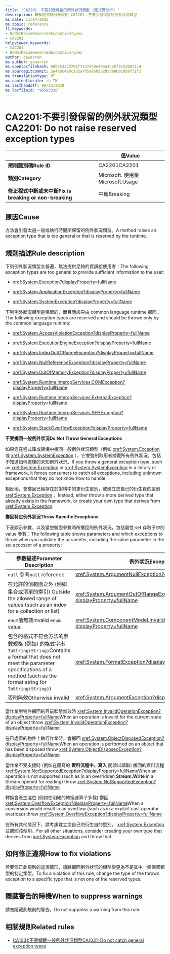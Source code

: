 ```yaml
---
title: 'CA2201：不要引發保留的例外狀況類型 (程式碼分析) '
description: 瞭解程式碼分析規則 CA2201：不要引發保留的例外狀況類型
ms.date: 11/04/2016
ms.topic: reference
f1_keywords:
- DoNotRaiseReservedExceptionTypes
- CA2201
helpviewer_keywords:
- CA2201
- DoNotRaiseReservedExceptionTypes
author: gewarren
ms.author: gewarren
ms.openlocfilehash: 8d9353a3d701f7137544e494a4cc0f815d807114
ms.sourcegitcommit: 2e4adc490c1d2a705a0592b295d606b10b9f51f1
ms.translationtype: MT
ms.contentlocale: zh-TW
ms.lasthandoff: 09/25/2020
ms.locfileid: "96585328"
---
```

# <a name="ca2201-do-not-raise-reserved-exception-types"></a><span data-ttu-id="7ec5d-103">CA2201:不要引發保留的例外狀況類型</span><span class="sxs-lookup"><span data-stu-id="7ec5d-103">CA2201: Do not raise reserved exception types</span></span>

| | <span data-ttu-id="7ec5d-104">值</span><span class="sxs-lookup"><span data-stu-id="7ec5d-104">Value</span></span> |
|-|-|
| <span data-ttu-id="7ec5d-105">**規則識別碼**</span><span class="sxs-lookup"><span data-stu-id="7ec5d-105">**Rule ID**</span></span> |<span data-ttu-id="7ec5d-106">CA2201</span><span class="sxs-lookup"><span data-stu-id="7ec5d-106">CA2201</span></span>|
| <span data-ttu-id="7ec5d-107">**類別**</span><span class="sxs-lookup"><span data-stu-id="7ec5d-107">**Category**</span></span> |<span data-ttu-id="7ec5d-108">Microsoft. 使用量</span><span class="sxs-lookup"><span data-stu-id="7ec5d-108">Microsoft.Usage</span></span>|
| <span data-ttu-id="7ec5d-109">**修正程式中斷或未中斷**</span><span class="sxs-lookup"><span data-stu-id="7ec5d-109">**Fix is breaking or non-breaking**</span></span> |<span data-ttu-id="7ec5d-110">中斷</span><span class="sxs-lookup"><span data-stu-id="7ec5d-110">Breaking</span></span>|

## <a name="cause"></a><span data-ttu-id="7ec5d-111">原因</span><span class="sxs-lookup"><span data-stu-id="7ec5d-111">Cause</span></span>

<span data-ttu-id="7ec5d-112">方法會引發太過一般或執行時間所保留的例外狀況類型。</span><span class="sxs-lookup"><span data-stu-id="7ec5d-112">A method raises an exception type that is too general or that is reserved by the runtime.</span></span>

## <a name="rule-description"></a><span data-ttu-id="7ec5d-113">規則描述</span><span class="sxs-lookup"><span data-stu-id="7ec5d-113">Rule description</span></span>

<span data-ttu-id="7ec5d-114">下列例外狀況類型太普遍，無法提供足夠的資訊給使用者：</span><span class="sxs-lookup"><span data-stu-id="7ec5d-114">The following exception types are too general to provide sufficient information to the user:</span></span>

- <xref:System.Exception?displayProperty=fullName>

- <xref:System.ApplicationException?displayProperty=fullName>

- <xref:System.SystemException?displayProperty=fullName>

<span data-ttu-id="7ec5d-115">下列例外狀況類型是保留的，而且應該只由 common language runtime 擲回：</span><span class="sxs-lookup"><span data-stu-id="7ec5d-115">The following exception types are reserved and should be thrown only by the common language runtime:</span></span>

- <xref:System.AccessViolationException?displayProperty=fullName>

- <xref:System.ExecutionEngineException?displayProperty=fullName>

- <xref:System.IndexOutOfRangeException?displayProperty=fullName>

- <xref:System.NullReferenceException?displayProperty=fullName>

- <xref:System.OutOfMemoryException?displayProperty=fullName>

- <xref:System.Runtime.InteropServices.COMException?displayProperty=fullName>

- <xref:System.Runtime.InteropServices.ExternalException?displayProperty=fullName>

- <xref:System.Runtime.InteropServices.SEHException?displayProperty=fullName>

- <xref:System.StackOverflowException?displayProperty=fullName>

<span data-ttu-id="7ec5d-116">**不要擲回一般例外狀況**</span><span class="sxs-lookup"><span data-stu-id="7ec5d-116">**Do Not Throw General Exceptions**</span></span>

<span data-ttu-id="7ec5d-117">如果您在程式庫或架構中擲回一般例外狀況類型（例如 <xref:System.Exception> 或 <xref:System.SystemException> ），它會強制取用者攔截所有例外狀況，包括不知道如何處理的未知例外狀況。</span><span class="sxs-lookup"><span data-stu-id="7ec5d-117">If you throw a general exception type, such as <xref:System.Exception> or <xref:System.SystemException> in a library or framework, it forces consumers to catch all exceptions, including unknown exceptions that they do not know how to handle.</span></span>

<span data-ttu-id="7ec5d-118">相反地，會擲回已經存在於架構中的更衍生型別，或建立您自己的衍生自的型別 <xref:System.Exception> 。</span><span class="sxs-lookup"><span data-stu-id="7ec5d-118">Instead, either throw a more derived type that already exists in the framework, or create your own type that derives from <xref:System.Exception>.</span></span>

<span data-ttu-id="7ec5d-119">**擲回特定例外狀況**</span><span class="sxs-lookup"><span data-stu-id="7ec5d-119">**Throw Specific Exceptions**</span></span>

<span data-ttu-id="7ec5d-120">下表顯示參數，以及當您驗證參數時所擲回的例外狀況，包括屬性 set 存取子中的 value 參數：</span><span class="sxs-lookup"><span data-stu-id="7ec5d-120">The following table shows parameters and which exceptions to throw when you validate the parameter, including the value parameter in the set accessor of a property:</span></span>

|<span data-ttu-id="7ec5d-121">參數描述</span><span class="sxs-lookup"><span data-stu-id="7ec5d-121">Parameter Description</span></span>|<span data-ttu-id="7ec5d-122">例外狀況</span><span class="sxs-lookup"><span data-stu-id="7ec5d-122">Exception</span></span>|
|---------------------------|---------------|
|<span data-ttu-id="7ec5d-123">`null` 參考</span><span class="sxs-lookup"><span data-stu-id="7ec5d-123">`null` reference</span></span>|<xref:System.ArgumentNullException?displayProperty=fullName>|
|<span data-ttu-id="7ec5d-124">在允許的值範圍之外 (例如集合或清單的索引) </span><span class="sxs-lookup"><span data-stu-id="7ec5d-124">Outside the allowed range of values (such as an index for a collection or list)</span></span>|<xref:System.ArgumentOutOfRangeException?displayProperty=fullName>|
|<span data-ttu-id="7ec5d-125">`enum`值無效</span><span class="sxs-lookup"><span data-stu-id="7ec5d-125">Invalid `enum` value</span></span>|<xref:System.ComponentModel.InvalidEnumArgumentException?displayProperty=fullName>|
|<span data-ttu-id="7ec5d-126">包含的格式不符合方法的參數規格 (例如) 的格式字串 `ToString(String)`</span><span class="sxs-lookup"><span data-stu-id="7ec5d-126">Contains a format that does not meet the parameter specifications of a method (such as the format string for `ToString(String)`)</span></span>|<xref:System.FormatException?displayProperty=fullName>|
|<span data-ttu-id="7ec5d-127">否則無效</span><span class="sxs-lookup"><span data-stu-id="7ec5d-127">Otherwise invalid</span></span>|<xref:System.ArgumentException?displayProperty=fullName>|

<span data-ttu-id="7ec5d-128">當作業對物件擲回的目前狀態無效時 <xref:System.InvalidOperationException?displayProperty=fullName></span><span class="sxs-lookup"><span data-stu-id="7ec5d-128">When an operation is invalid for the current state of an object    throw <xref:System.InvalidOperationException?displayProperty=fullName></span></span>

<span data-ttu-id="7ec5d-129">在已處置的物件上執行作業時，會擲回 <xref:System.ObjectDisposedException?displayProperty=fullName></span><span class="sxs-lookup"><span data-stu-id="7ec5d-129">When an operation is performed on an object that has been disposed    throw <xref:System.ObjectDisposedException?displayProperty=fullName></span></span>

<span data-ttu-id="7ec5d-130">當作業不受支援時 (例如在覆寫的 **資料流程中。寫入** 開啟以讀取) 擲回的資料流程 <xref:System.NotSupportedException?displayProperty=fullName></span><span class="sxs-lookup"><span data-stu-id="7ec5d-130">When an operation is not supported (such as in an overridden **Stream.Write** in a Stream opened for reading)    throw <xref:System.NotSupportedException?displayProperty=fullName></span></span>

<span data-ttu-id="7ec5d-131">轉換會產生溢位 (例如在明確的轉換運算子多載) 擲回 <xref:System.OverflowException?displayProperty=fullName></span><span class="sxs-lookup"><span data-stu-id="7ec5d-131">When a conversion would result in an overflow (such as in a explicit cast operator overload)    throw <xref:System.OverflowException?displayProperty=fullName></span></span>

<span data-ttu-id="7ec5d-132">在所有其他情況下，請考慮建立您自己的衍生自的型別， <xref:System.Exception> 並擲回該型別。</span><span class="sxs-lookup"><span data-stu-id="7ec5d-132">For all other situations, consider creating your own type that derives from <xref:System.Exception> and throw that.</span></span>

## <a name="how-to-fix-violations"></a><span data-ttu-id="7ec5d-133">如何修正違規</span><span class="sxs-lookup"><span data-stu-id="7ec5d-133">How to fix violations</span></span>

<span data-ttu-id="7ec5d-134">若要修正此規則的違規情形，請將擲回例外狀況的類型變更為不是其中一個保留類型的特定類型。</span><span class="sxs-lookup"><span data-stu-id="7ec5d-134">To fix a violation of this rule, change the type of the thrown exception to a specific type that is not one of the reserved types.</span></span>

## <a name="when-to-suppress-warnings"></a><span data-ttu-id="7ec5d-135">隱藏警告的時機</span><span class="sxs-lookup"><span data-stu-id="7ec5d-135">When to suppress warnings</span></span>

<span data-ttu-id="7ec5d-136">請勿隱藏此規則的警告。</span><span class="sxs-lookup"><span data-stu-id="7ec5d-136">Do not suppress a warning from this rule.</span></span>

## <a name="related-rules"></a><span data-ttu-id="7ec5d-137">相關規則</span><span class="sxs-lookup"><span data-stu-id="7ec5d-137">Related rules</span></span>

- [<span data-ttu-id="7ec5d-138">CA1031:不要攔截一般例外狀況類型</span><span class="sxs-lookup"><span data-stu-id="7ec5d-138">CA1031: Do not catch general exception types</span></span>](ca1031.md)

